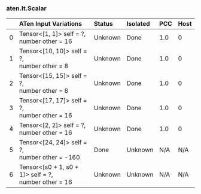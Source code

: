 ### aten.lt.Scalar
|    | ATen Input Variations                                   | Status   | Isolated   | PCC   | Host   |
|---:|:--------------------------------------------------------|:---------|:-----------|:------|:-------|
|  0 | Tensor<[1, 1]> self = ?,<br>number other = 16           | Unknown  | Done       | 1.0   | 0      |
|  1 | Tensor<[10, 10]> self = ?,<br>number other = 8          | Unknown  | Done       | 1.0   | 0      |
|  2 | Tensor<[15, 15]> self = ?,<br>number other = 8          | Unknown  | Done       | 1.0   | 0      |
|  3 | Tensor<[17, 17]> self = ?,<br>number other = 16         | Unknown  | Done       | 1.0   | 0      |
|  4 | Tensor<[2, 2]> self = ?,<br>number other = 16           | Unknown  | Done       | 1.0   | 0      |
|  5 | Tensor<[24, 24]> self = ?,<br>number other = -160       | Done     | Unknown    | N/A   | N/A    |
|  6 | Tensor<[s0 + 1, s0 + 1]> self = ?,<br>number other = 16 | Unknown  | Unknown    | N/A   | N/A    |

